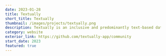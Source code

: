 ```yaml
---
date: 2023-01-28
title: Textually
short_title: Textually
thumbnail: /images/projects/textually.png
description: Textually is an inclusive and predominantly text-based dating app.
category: website
exterior_link: https://github.com/textually-app/community
start_date: 2023
featured: true
---
```

